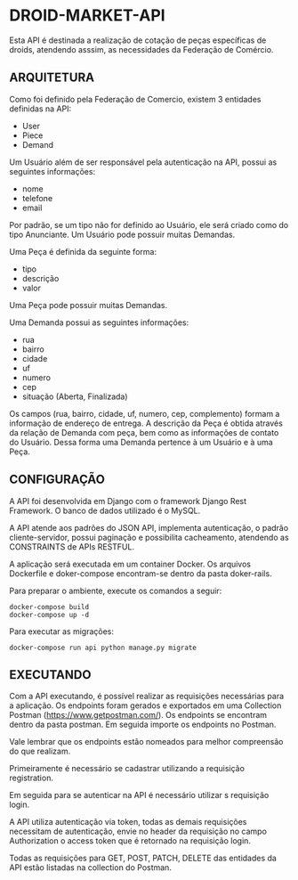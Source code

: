 # DROID-MARKET-API

Esta API é destinada a realização de cotação de peças específicas de droids, atendendo asssim, as necessidades da Federação de Comércio.

## ARQUITETURA

Como foi definido pela Federação de Comercio, existem 3 entidades definidas na API: 

* User
* Piece
* Demand

Um Usuário além de ser responsável pela autenticação na API, possui as seguintes informações:

* nome
* telefone
* email

Por padrão, se um tipo não for definido ao Usuário, ele será criado como do tipo Anunciante. Um Usuário pode possuir muitas Demandas.

Uma Peça é definida da seguinte forma:

* tipo
* descrição
* valor

Uma Peça pode possuir muitas Demandas.

Uma Demanda possui as seguintes informações:

* rua
* bairro
* cidade
* uf
* numero
* cep
* situação (Aberta, Finalizada)

Os campos (rua, bairro, cidade, uf, numero, cep, complemento) formam a informação de endereço de entrega. A descrição da Peça é obtida através da relação de Demanda com peça, bem como as informações de contato do Usuário. Dessa forma uma Demanda pertence à um Usuário e à uma Peça.

## CONFIGURAÇÃO

A API foi desenvolvida em Django com o framework Django Rest Framework. O banco de dados utilizado é o MySQL.

A API atende aos padrões do JSON API, implementa autenticação, o padrão cliente-servidor, possui paginação e possibilita cacheamento, atendendo as CONSTRAINTS de APIs RESTFUL.

A aplicação será executada em um container Docker. Os arquivos Dockerfile e doker-compose encontram-se dentro da pasta doker-rails.

Para preparar o ambiente, execute os comandos a seguir:

```
docker-compose build
docker-compose up -d
```

Para executar as migrações:

```
docker-compose run api python manage.py migrate 
```

## EXECUTANDO

Com a API executando, é possível realizar as requisições necessárias para a aplicação.
Os endpoints foram gerados e exportados em uma Collection Postman (https://www.getpostman.com/). Os endpoints se encontram dentro da pasta postman. Em seguida importe os endpoints no Postman.

Vale lembrar que os endpoints estão nomeados para melhor compreensão do que realizam.

Primeiramente é necessário se cadastrar utilizando a requisição registration.

Em seguida para se autenticar na API é necessário utilizar s requisição login.

A API utiliza autenticação via token, todas as demais requisições necessitam de autenticação, envie no header da requisição no campo Authorization o access token que é retornado na requisição login.

Todas as requisições para GET, POST, PATCH, DELETE das entidades da API estão listadas na collection do Postman.

